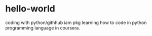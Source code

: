# hello-world
coding with python/githhub
iam pkg learning how to code in python programming language in coursera.

